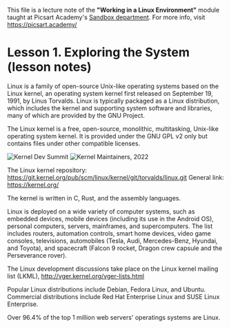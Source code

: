 This file is a lecture note of the **"Working in a Linux Environment"** module taught at Picsart Academy's [Sandbox department](https://picsart.academy/sandbox).
For more info, visit https://picsart.academy/

# Lesson 1. Exploring the System (lesson notes)
Linux is a family of open-source Unix-like operating systems based on the Linux kernel, an operating system kernel first released on September 19, 1991, by Linus Torvalds. Linux is typically packaged as a Linux distribution, which includes the kernel and supporting system software and libraries, many of which are provided by the GNU Project. 

The Linux kernel is a free, open-source, monolithic, multitasking, Unix-like operating system kernel. It is provided under the GNU GPL v2 only but contains files under other compatible licenses. 

![Kernel Dev Summit](https://sites.google.com/site/kernelsummit2012/_/rsrc/1326506421196/home/ks-prague-display.jpg)
![Kernel Maintainers, 2022](https://static.lwn.net/images/conf/2022/lpc/ms-group-sm.png)

The Linux kernel repository: https://git.kernel.org/pub/scm/linux/kernel/git/torvalds/linux.git
General link: https://kernel.org/

The kernel is written in C, Rust, and the assembly languages.

Linux is deployed on a wide variety of computer systems, such as embedded devices, mobile devices (including its use in the Android OS), personal computers, servers, mainframes, and supercomputers. The list includes routers, automation controls, smart home devices, video game consoles, televisions, automobiles (Tesla, Audi, Mercedes-Benz, Hyundai, and Toyota), and spacecraft (Falcon 9 rocket, Dragon crew capsule and the Perseverance rover). 

The Linux development discussions take place on the Linux kernel mailing list (LKML), http://vger.kernel.org/vger-lists.html 

Popular Linux distributions include Debian, Fedora Linux, and Ubuntu. Commercial distributions include Red Hat Enterprise Linux and SUSE Linux Enterprise. 

Over 96.4% of the top 1 million web servers' operatings systems are Linux.

